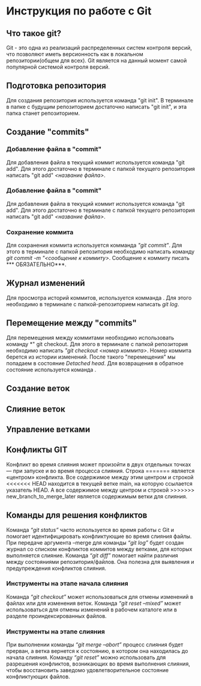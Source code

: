 # Инструкция по работе с Git

## Что такое git?
Git  - это одна из реализаций распределенных систем контроля версий, что позволяют иметь версионность как в локальном репозитории(общем для всех). Git является на данный момент самой популярной системой контроля версий.

## Подготовка репозитория
Для создания репозитория используется команда "git init". В терминале в папке с будущим репозиторием достаточно написать "git init", и эта папка станет репозиторием.

## Создание "commits"

###  Добавление файла в "commit"
Для добавления файла в текущий коммит используется команда "git add". Для этого достаточно в терминале с папкой текущего репозитория написать "git add" *<название файла>*.

###  Добавление файла в "commit"
Для добавления файла в текущий коммит используется команда "git add". Для этого достаточно в терминале с папкой текущего репозитория написать "git add" *<название файла>*.

### Сохранение коммита
Для сохранения коммита используется комманда *"git commit"*. Для этого в терминале с папкой репозитория необходимо написать команду *git commit -m "<сообщение к коммиту>*. Сообщение к коммиту писать *** ОБЯЗАТЕЛЬНО***.

## Журнал изменений
Для просмотра историй коммитов, используется комманда *<git log>*. Для этого необходимо в терминале с папкой-репозиторием написать *git log*.

## Перемещение между "commits"
Для перемещения между коммитами необходимо использовать команду *" git checkout. Для этого в терминале с папкой репозитория  необходимо написать *"git checkout <номер коммита>*. Номер коммита берется из истории изменений. После такого "перемещения" мы попадаем в состояние *Detached head*. Для возвращения в обратное состояние используется команда *<git checkout master>*.

## Создание веток 

## Слияние веток 

## Управление ветками

## Конфликты GIT
Конфликт во время слияния может произойти в двух отдельных точках — при запуске и во время процесса слияния. Строка ======= является «центром» конфликта. Все содержимое между этим центром и строкой <<<<<<< HEAD находится в текущей ветке main, на которую ссылается указатель HEAD. А все содержимое между центром и строкой >>>>>>> new_branch_to_merge_later является содержимым ветки для слияния.

## Команды для решения конфликтов
Команда *“git status”* часто используется во время работы с Git и помогает идентифицировать конфликтующие во время слияния файлы.
При передаче аргумента –merge для команды *“git log”* будет создан журнал со списком конфликтов коммитов между ветками, для которых выполняется слияние.
Команда *“git diff”* помогает найти различия между состояниями репозитория/файлов. Она полезна для выявления и предупреждения конфликтов слияния.

### Инструменты на этапе начала слияния 
Команда *“git checkout”* может использоваться для отмены изменений в файлах или для изменения веток.
Команда *“git reset –mixed”* может использоваться для отмены изменений в рабочем каталоге или в разделе проиндексированных файлов.

### Инструменты на этапе слияния 
При выполнении команды *“git merge –abort”* процесс слияния будет прерван, а ветка вернется к состоянию, в котором она находилась до начала слияния.
Команду *“git reset”* можно использовать для разрешения конфликтов, возникающих во время выполнения слияния, чтобы восстановить заведомо удовлетворительное состояние конфликтующих файлов.
